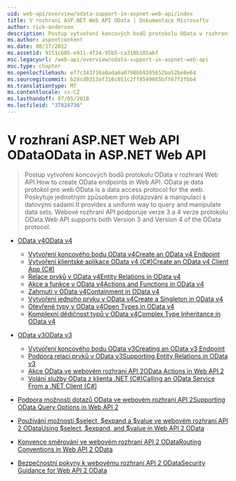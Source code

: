 ```yaml
---
uid: web-api/overview/odata-support-in-aspnet-web-api/index
title: V rozhraní ASP.NET Web API OData | Dokumentace Microsoftu
author: rick-anderson
description: Postup vytvoření koncových bodů protokolu OData v rozhraní Web API. OData je data protokol pro web. Poskytuje jednotným způsobem pro dotazování a manipulaci s datovými sadami. Webové rozhraní API s...
ms.author: aspnetcontent
ms.date: 08/17/2012
ms.assetid: 9151c605-e911-4f24-95b5-ca310b105abf
msc.legacyurl: /web-api/overview/odata-support-in-aspnet-web-api
msc.type: chapter
ms.openlocfilehash: ef7c343716a0ada6a0798bb9205652ba52be8e64
ms.sourcegitcommit: b28cd0313af316c051c2ff8549865bff67f2fbb4
ms.translationtype: MT
ms.contentlocale: cs-CZ
ms.lasthandoff: 07/05/2018
ms.locfileid: "37824736"
---
```

<a name="odata-in-aspnet-web-api"></a><span data-ttu-id="91633-106">V rozhraní ASP.NET Web API OData</span><span class="sxs-lookup"><span data-stu-id="91633-106">OData in ASP.NET Web API</span></span>
====================
> <span data-ttu-id="91633-107">Postup vytvoření koncových bodů protokolu OData v rozhraní Web API.</span><span class="sxs-lookup"><span data-stu-id="91633-107">How to create OData endpoints in Web API.</span></span> <span data-ttu-id="91633-108">OData je data protokol pro web.</span><span class="sxs-lookup"><span data-stu-id="91633-108">OData is a data access protocol for the web.</span></span> <span data-ttu-id="91633-109">Poskytuje jednotným způsobem pro dotazování a manipulaci s datovými sadami.</span><span class="sxs-lookup"><span data-stu-id="91633-109">It provides a uniform way to query and manipulate data sets.</span></span> <span data-ttu-id="91633-110">Webové rozhraní API podporuje verze 3 a 4 verze protokolu OData.</span><span class="sxs-lookup"><span data-stu-id="91633-110">Web API supports both Version 3 and Version 4 of the OData protocol.</span></span>


- [<span data-ttu-id="91633-111">OData v4</span><span class="sxs-lookup"><span data-stu-id="91633-111">OData v4</span></span>](odata-v4/index.md)

    - [<span data-ttu-id="91633-112">Vytvoření koncového bodu OData v4</span><span class="sxs-lookup"><span data-stu-id="91633-112">Create an OData v4 Endpoint</span></span>](odata-v4/create-an-odata-v4-endpoint.md)
    - [<span data-ttu-id="91633-113">Vytvoření klientské aplikace OData v4 (C#)</span><span class="sxs-lookup"><span data-stu-id="91633-113">Create an OData v4 Client App (C#)</span></span>](odata-v4/create-an-odata-v4-client-app.md)
    - [<span data-ttu-id="91633-114">Relace prvků v OData v4</span><span class="sxs-lookup"><span data-stu-id="91633-114">Entity Relations in OData v4</span></span>](odata-v4/entity-relations-in-odata-v4.md)
    - [<span data-ttu-id="91633-115">Akce a funkce v OData v4</span><span class="sxs-lookup"><span data-stu-id="91633-115">Actions and Functions in OData v4</span></span>](odata-v4/odata-actions-and-functions.md)
    - [<span data-ttu-id="91633-116">Zahrnutí v OData v4</span><span class="sxs-lookup"><span data-stu-id="91633-116">Containment in OData v4</span></span>](odata-v4/odata-containment-in-web-api-22.md)
    - [<span data-ttu-id="91633-117">Vytvoření jednoho prvku v OData v4</span><span class="sxs-lookup"><span data-stu-id="91633-117">Create a Singleton in OData v4</span></span>](odata-v4/using-a-singleton-in-an-odata-endpoint-in-web-api-22.md)
    - [<span data-ttu-id="91633-118">Otevřené typy v OData v4</span><span class="sxs-lookup"><span data-stu-id="91633-118">Open Types in OData v4</span></span>](odata-v4/use-open-types-in-odata-v4.md)
    - [<span data-ttu-id="91633-119">Komplexní dědičnost typů v OData v4</span><span class="sxs-lookup"><span data-stu-id="91633-119">Complex Type Inheritance in OData v4</span></span>](odata-v4/complex-type-inheritance-in-odata-v4.md)
- [<span data-ttu-id="91633-120">OData v3</span><span class="sxs-lookup"><span data-stu-id="91633-120">OData v3</span></span>](odata-v3/index.md)

    - [<span data-ttu-id="91633-121">Vytvoření koncového bodu OData v3</span><span class="sxs-lookup"><span data-stu-id="91633-121">Creating an OData v3 Endpoint</span></span>](odata-v3/creating-an-odata-endpoint.md)
    - [<span data-ttu-id="91633-122">Podpora relací prvků v OData v3</span><span class="sxs-lookup"><span data-stu-id="91633-122">Supporting Entity Relations in OData v3</span></span>](odata-v3/working-with-entity-relations.md)
    - [<span data-ttu-id="91633-123">Akce OData ve webovém rozhraní API 2</span><span class="sxs-lookup"><span data-stu-id="91633-123">OData Actions in Web API 2</span></span>](odata-v3/odata-actions.md)
    - [<span data-ttu-id="91633-124">Volání služby OData z klienta .NET (C#)</span><span class="sxs-lookup"><span data-stu-id="91633-124">Calling an OData Service From a .NET Client (C#)</span></span>](odata-v3/calling-an-odata-service-from-a-net-client.md)
- [<span data-ttu-id="91633-125">Podpora možností dotazů OData ve webovém rozhraní API 2</span><span class="sxs-lookup"><span data-stu-id="91633-125">Supporting OData Query Options in Web API 2</span></span>](supporting-odata-query-options.md)
- [<span data-ttu-id="91633-126">Používání možností $select, $expand a $value ve webovém rozhraní API 2 OData</span><span class="sxs-lookup"><span data-stu-id="91633-126">Using $select, $expand, and $value in Web API 2 OData</span></span>](using-select-expand-and-value.md)
- [<span data-ttu-id="91633-127">Konvence směrování ve webovém rozhraní API 2 OData</span><span class="sxs-lookup"><span data-stu-id="91633-127">Routing Conventions in Web API 2 OData</span></span>](odata-routing-conventions.md)
- [<span data-ttu-id="91633-128">Bezpečnostní pokyny k webovému rozhraní API 2 OData</span><span class="sxs-lookup"><span data-stu-id="91633-128">Security Guidance for Web API 2 OData</span></span>](odata-security-guidance.md)
